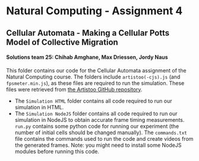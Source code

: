 # Natural Computing - Assignment 4
## Cellular Automata - Making a Cellular Potts Model of Collective Migration
#### Solutions team 25: Chihab Amghane, Max Driessen, Jordy Naus

This folder contains our code for the Cellular Automata assignment of the Natural Computing course. The folders include `artistoo(-cjs).js` (and `fpsmeter.min.js`), as these files are required to run the simulation. These files were retrieved from [the Artistoo GitHub repository](https://github.com/ingewortel/artistoo).  
+ The `Simulation HTML` folder contains all code required to run our simulation in HTML.
+ The `Simulation NodeJS` folder contains all code required to run our simulation in NodeJS to obtain accurate frame timing measurements. `run.py` contains some python code for running our experiment (the number of initial cells should be changed manually). The `commands.txt` file contains the commands used to run the code and create videos from the generated frames. Note: you might need to install some NodeJS modules before running this code.